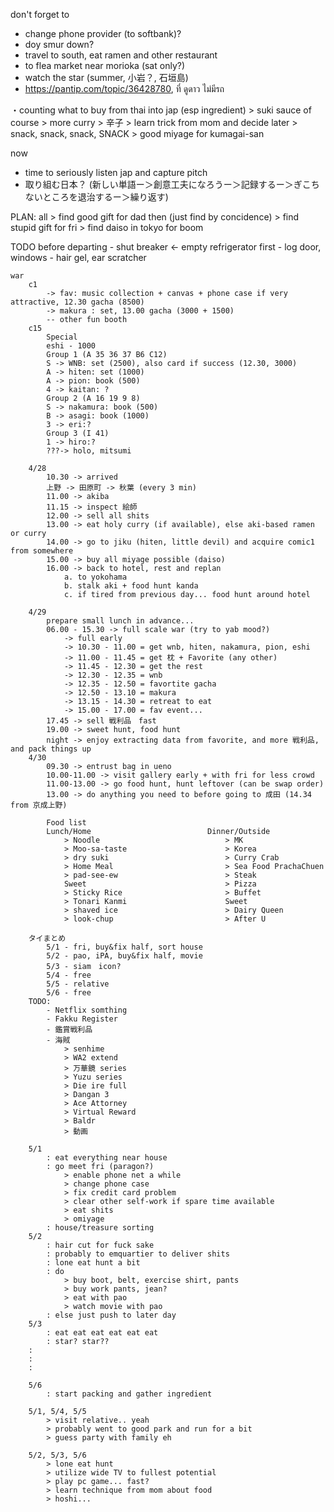 don't forget to 
- change phone provider (to softbank)?
- doy smur down?
- travel to south, eat ramen and other restaurant
- to flea market near morioka (sat only?)
- watch the star (summer, 小岩？, 石垣島)
- https://pantip.com/topic/36428780, ที่ ดูดาว ไม่มีรถ

・counting what to buy from thai into jap (esp ingredient)
	> suki sauce of course
	> more curry
	> 辛子
	> learn trick from mom and decide later
	> snack, snack, snack, SNACK
	> good miyage for kumagai-san

now
- time to seriously listen jap and capture pitch 
- 取り組む日本？ (新しい単語ー＞創意工夫になろうー＞記録するー＞ぎこちないところを退治するー＞繰り返す)

PLAN:
	all
	> find good gift for dad then (just find by concidence)
	> find stupid gift for fri
	> find daiso in tokyo for boom

TODO before departing
	- shut breaker <- empty refrigerator first
	- log door, windows
	- hair gel, ear scratcher
	
	war
		c1
			-> fav: music collection + canvas + phone case if very attractive, 12.30 gacha (8500)
			-> makura : set, 13.00 gacha (3000 + 1500)
			-- other fun booth
		c15
			Special
			eshi - 1000
			Group 1 (A 35 36 37 B6 C12)
			S -> WNB: set (2500), also card if success (12.30, 3000)
			A -> hiten: set (1000)
			A -> pion: book (500)
			4 -> kaitan: ?
			Group 2 (A 16 19 9 8)
			S -> nakamura: book (500)
			B -> asagi: book (1000) 
			3 -> eri:?
			Group 3 (I 41)
			1 -> hiro:?
			???-> holo, mitsumi

		4/28
			10.30 -> arrived
			上野 -> 田原町 -> 秋葉 (every 3 min)
			11.00 -> akiba
			11.15 -> inspect 絵師
			12.00 -> sell all shits
			13.00 -> eat holy curry (if available), else aki-based ramen or curry
			14.00 -> go to jiku (hiten, little devil) and acquire comic1 from somewhere
			15.00 -> buy all miyage possible (daiso)
			16.00 -> back to hotel, rest and replan
				a. to yokohama
				b. stalk aki + food hunt kanda
				c. if tired from previous day... food hunt around hotel

		4/29
			prepare small lunch in advance...
			06.00 - 15.30 -> full scale war (try to yab mood?)
				-> full early
				-> 10.30 - 11.00 = get wnb, hiten, nakamura, pion, eshi
				-> 11.00 - 11.45 = get 枕 + Favorite (any other)
				-> 11.45 - 12.30 = get the rest
				-> 12.30 - 12.35 = wnb
				-> 12.35 - 12.50 = favortite gacha
				-> 12.50 - 13.10 = makura
				-> 13.15 - 14.30 = retreat to eat
				-> 15.00 - 17.00 = fav event...
			17.45 -> sell 戦利品　fast
			19.00 -> sweet hunt, food hunt 
			night -> enjoy extracting data from favorite, and more 戦利品, and pack things up
		4/30
			09.30 -> entrust bag in ueno
			10.00-11.00 -> visit gallery early + with fri for less crowd
			11.00-13.00 -> go food hunt, hunt leftover (can be swap order)
			13.00 -> do anything you need to before going to 成田 (14.34 from 京成上野)
			
			Food list
			Lunch/Home							Dinner/Outside
				> Noodle							> MK
				> Moo-sa-taste						> Korea
				> dry suki							> Curry Crab
				> Home Meal							> Sea Food PrachaChuen
				> pad-see-ew						> Steak
				Sweet								> Pizza
				> Sticky Rice						> Buffet
				> Tonari Kanmi						Sweet
				> shaved ice						> Dairy Queen
				> look-chup							> After U

		タイまとめ
			5/1 - fri, buy&fix half, sort house
			5/2 - pao, iPA, buy&fix half, movie
			5/3 - siam　icon?
			5/4 - free
			5/5 - relative
			5/6 - free
		TODO:
			- Netflix somthing
			- Fakku Register
			- 鑑賞戦利品
			- 海賊
				> senhime
				> WA2 extend
				> 万華鏡 series
				> Yuzu series
				> Die ire full
				> Dangan 3
				> Ace Attorney
				> Virtual Reward
				> Baldr
				> 動画
				
		5/1
			: eat everything near house
			: go meet fri (paragon?)
				> enable phone net a while
				> change phone case
				> fix credit card problem
				> clear other self-work if spare time available
				> eat shits
				> omiyage
			: house/treasure sorting
		5/2
			: hair cut for fuck sake
			: probably to emquartier to deliver shits
			: lone eat hunt a bit
			: do
				> buy boot, belt, exercise shirt, pants
				> buy work pants, jean?
				> eat with pao
				> watch movie with pao
			: else just push to later day
		5/3
			: eat eat eat eat eat eat
			: star? star??
		:
		:
		:

		5/6
			: start packing and gather ingredient
	
		5/1, 5/4, 5/5
			> visit relative.. yeah
			> probably went to good park and run for a bit
			> guess party with family eh
			
		5/2, 5/3, 5/6
			> lone eat hunt
			> utilize wide TV to fullest potential
			> play pc game... fast?
			> learn technique from mom about food
			> hoshi...
	
	

